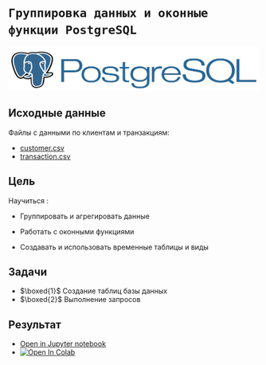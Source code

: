 # `Группировка данных и оконные функции PostgreSQL`

<img src='data/img/pglogo.png'>

## Исходные данные

Файлы с данными по клиентам и транзакциям:

- [customer.csv](https://disk.yandex.ru/d/tWg_V6h64Y3ZBg)
- [transaction.csv](https://disk.yandex.ru/d/G1J691wc8dE9Mw)

## Цель

Научиться :

- Группировать и агрегировать данные

- Работать с оконными функциями

- Создавать и использовать временные таблицы и виды

## Задачи

- $\boxed{1}$ Создание таблиц базы данных
- $\boxed{2}$ Выполнение запросов

## Результат

- [Open in Jupyter notebook](https://github.com/NazarovMichail/Data-storage-course/blob/master/Window%20PostgreSQL/Window%20Group%20PostgreSQL.ipynb)
- <a target="_blank" href="https://colab.research.google.com/github/NazarovMichail/Data-storage-course/blob/master/Window%20PostgreSQL/Window%20Group%20PostgreSQL.ipynb">
  <img src="https://colab.research.google.com/assets/colab-badge.svg" alt="Open In Colab"/>
</a>
